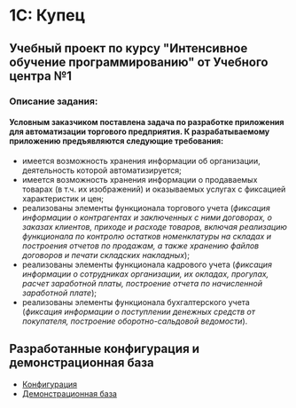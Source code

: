 # 1C: Купец
## Учебный проект по курсу "Интенсивное обучение программированию" от Учебного центра №1

### Описание задания: 
#### Условным заказчиком поставлена задача по разработке приложения для автоматизации торгового предприятия. К разрабатываемому приложению предъявляются следующие требования: 
- имеется возможность хранения информации об организации, деятельность которой автоматизируется;
- имеется возможность хранения информации о продаваемых товарах (в т.ч. их изображений) и оказываемых услугах с фиксацией характеристик и цен;
- реализованы элементы функционала торгового учета (*фиксация информации о контрагентах и заключенных с ними договорах, о заказах клиентов, приходе и расходе товаров, включая реализацию функционала по контролю остатков номенклатуры на складах и построения отчетов по продажам, а также хранению файлов договоров и печати складских накладных*);
- реализованы элементы функционала кадрового учета (*фиксация информации о сотрудниках организации, их окладах, прогулах, расчет заработной платы, построение отчета по начисленной заработной плате*);
- реализованы элементы функционала бухгалтерского учета (*фиксация информации о поступлении денежных средств от покупателя, построение оборотно-сальдовой ведомости*).


## Разработанные конфигурация и демонстрационная база
* [Конфигурация](https://github.com/Dmitriy-Yeskin/1S-Merchant/releases/download/v.1.0/1C_merchant.cf "Скачать файл конфигурации")
* [Демонстрационная база](https://github.com/Dmitriy-Yeskin/1S-Merchant/releases/download/v.1.0/1C_merchant.dt "Скачать файл демонстрационной базы")
